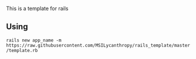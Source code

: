 This is a template for rails

## Using
`rails new app_name -m https://raw.githubusercontent.com/MSILycanthropy/rails_template/master/template.rb`
